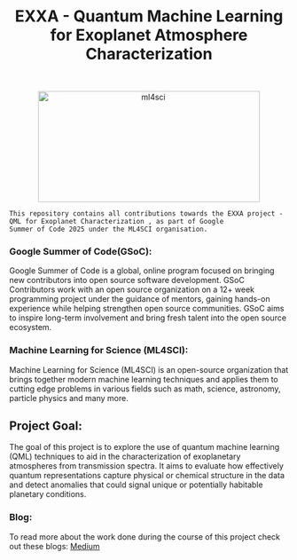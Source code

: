 <h1 align="center">
EXXA - Quantum Machine Learning for Exoplanet Atmosphere Characterization</br>
</h1>
<div align="center">
</br></div>
<p align="center"><img width="400" height="200" alt="ml4sci" src="https://github.com/user-attachments/assets/6668eff8-9aa7-483b-837c-63887c6225da" />

```
This repository contains all contributions towards the EXXA project - QML for Exoplanet Characterization , as part of Google
Summer of Code 2025 under the ML4SCI organisation.
```

### Google Summer of Code(GSoC):

Google Summer of Code is a global, online program focused on bringing new contributors into open source software development. GSoC Contributors work with an open source organization on a 12+ week programming project under the guidance of mentors, gaining hands-on experience while helping strengthen open source communities. GSoC aims to inspire long-term involvement and bring fresh talent into the open source ecosystem.

### Machine Learning for Science (ML4SCI):

Machine Learning for Science (ML4SCI) is an open-source organization that brings together modern machine learning techniques and applies them to cutting edge problems in various fields such as math, science, astronomy, particle physics and many more.

## Project Goal:

The goal of this project is to explore the use of quantum machine learning (QML) techniques to aid in the characterization of exoplanetary atmospheres from transmission spectra. It aims to evaluate how effectively quantum representations capture physical or chemical structure in the data and detect anomalies that could signal unique or potentially habitable planetary conditions.

### Blog:

To read more about the work done during the course of this project check out these blogs:
[Medium]()
